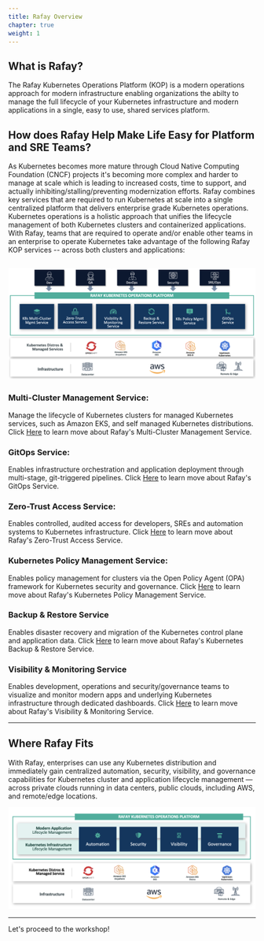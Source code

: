 ```yaml
---
title: Rafay Overview 
chapter: true
weight: 1
---
```



## What is Rafay?

The Rafay Kubernetes Operations Platform (KOP) is a modern operations approach for modern infrastructure enabling organizations the abilty to manage the full lifecycle of your Kubernetes infrastructure and modern applications in a single, easy to use, shared services platform.

## How does Rafay Help Make Life Easy for Platform and SRE Teams?
As Kubernetes becomes more mature through Cloud Native Computing Foundation (CNCF) projects it's becoming more complex and harder to manage at scale which is leading to increased costs, time to support, and actually inhibiting/stalling/preventing modernization efforts. Rafay combines key services that are required to run Kubernetes at scale into a single centralized platform that delivers enterprise grade Kubernetes operations. Kubernetes operations is a holistic approach that unifies the lifecycle management of both Kubernetes clusters and containerized applications. With Rafay, teams that are required to operate and/or enable other teams in an enterprise to operate Kubernetes take advantage of the following Rafay KOP services -- across both clusters and applications:


![Rafay Overview](images/Rafay-Services-V3.png)
---

### Multi-Cluster Management Service: 
Manage the lifecycle of Kubernetes clusters for managed Kubernetes services, such as Amazon EKS, and self managed Kubernetes distributions. Click [Here](https://rafay.co/platform/kubernetes-multi-cluster-management-service/) to learn move about Rafay's Multi-Cluster Management Service.

### GitOps Service:
Enables infrastructure orchestration and application deployment through multi-stage, git-triggered pipelines.  Click [Here](https://rafay.co/platform/gitops-service/) to learn move about Rafay's GitOps Service.

### Zero-Trust Access Service:
Enables controlled, audited access for developers, SREs and automation systems to Kubernetes infrastructure. Click [Here](https://rafay.co/platform/zero-trust-access-service/) to learn move about Rafay's Zero-Trust Access Service.

### Kubernetes Policy Management Service:
Enables policy management for clusters via the Open Policy Agent (OPA) framework for Kubernetes security and governance. Click [Here](https://rafay.co/platform/kubernetes-policy-management-service/) to learn move about Rafay's Kubernetes Policy Management Service.

### Backup & Restore Service
Enables disaster recovery and migration of the Kubernetes control plane and application data. Click [Here](https://rafay.co/platform/backup-restore-service/) to learn move about Rafay's Kubernetes Backup & Restore Service.

### Visibility & Monitoring Service
Enables development, operations and security/governance teams to visualize and monitor modern apps and underlying Kubernetes infrastructure through dedicated dashboards. Click [Here](https://rafay.co/platform/visibility-monitoring-service/) to learn move about Rafay's Visibility & Monitoring Service.

---

## Where Rafay Fits

With Rafay, enterprises can use any Kubernetes distribution and immediately gain centralized automation, security, visibility, and governance capabilities for Kubernetes cluster and application lifecycle management — across private clouds running in data centers, public clouds, including AWS, and remote/edge locations.

![Rafay Capabilities](images/Rafay-Capabilities-Blue-2-V5.png)

---

Let's proceed to the workshop!
